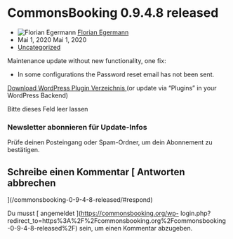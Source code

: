 #  CommonsBooking 0.9.4.8 released

  * ![Florian Egermann](https://secure.gravatar.com/avatar/5567fe82f6b8826cc61f2bbde2bc9f2b?s=20&d=mm&r=g) [ Florian Egermann ](https://commonsbooking.org/author/florian/ "Beiträge von Florian Egermann")
  * Mai 1, 2020  Mai 1, 2020 
  * [ Uncategorized ](https://commonsbooking.org/category/uncategorized/)

Maintenance update without new functionality, one fix:

  * In some configurations the Password reset email has not been sent. 

[ Download WordPress Plugin Verzeichnis
](https://de.wordpress.org/plugins/commons-booking/) (or update via “Plugins”
in your WordPress Backend)

Bitte dieses Feld leer lassen

###  Newsletter abonnieren für Update-Infos

Prüfe deinen Posteingang oder Spam-Ordner, um dein Abonnement zu bestätigen.

##  Schreibe einen Kommentar  [ Antworten abbrechen
](/commonsbooking-0-9-4-8-released/#respond)

Du musst [ angemeldet ](https://commonsbooking.org/wp-
login.php?redirect_to=https%3A%2F%2Fcommonsbooking.org%2Fcommonsbooking-0-9-4-8-released%2F)
sein, um einen Kommentar abzugeben.

